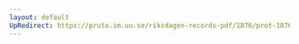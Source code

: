 ```yaml
---
layout: default
UpRedirect: https://pruto.im.uu.se/riksdagen-records-pdf/1876/prot-1876--fk--008/prot-1876--fk--008_035.pdf
---
```

